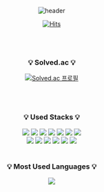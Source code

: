 <div align=center>
  
![header](https://capsule-render.vercel.app/api?type=waving&color=9370DB&height=200&section=header&text=Eunhye%20Github&fontSize=70&fontColor=ffffff&animation=twinkling)


[![Hits](https://hits.seeyoufarm.com/api/count/incr/badge.svg?url=https%3A%2F%2Fgithub.com%2FEH05&count_bg=%23EBA3F3&title_bg=%238C8787&icon=&icon_color=%23E7E7E7&title=GITHUB&edge_flat=false)](https://hits.seeyoufarm.com)

</br>
</br>

<div align=center>
<h3 align="center">💡 Solved.ac 💡</h3>
  
[![Solved.ac 프로필](http://mazassumnida.wtf/api/v2/generate_badge?boj=codewiz78)](https://solved.ac/codewiz78)

</br>
</br>


<h3 align="center">💡 Used Stacks 💡</h3>
<div align=center> 
<img src="https://img.shields.io/badge/spring-6DB33F?style=for-the-badge&logo=spring&logoColor=white">
<img src="https://img.shields.io/badge/MyBatis-010101?style=for-the-badge&logo=mybatis&logoColor=white">
<img src="https://img.shields.io/badge/vue-4FC08D?style=for-the-badge&logo=vuedotjs&logoColor=white"> 
<img src="https://img.shields.io/badge/JavaScript-F7DF1E?style=for-the-badge&logo=javascript&logoColor=white">
<img src="https://img.shields.io/badge/bootstrap-7952B3?style=for-the-badge&logo=bootstrap&logoColor=white">
<img src="https://img.shields.io/badge/MySQL-4479A1?style=for-the-badge&logo=MySQL&logoColor=white"> 	 
<img src="https://img.shields.io/badge/DBeaver-382923?style=for-the-badge&logo=DBeaver&logoColor=white"> 
<br>
<img src="https://img.shields.io/badge/IntelliJ IDEA-000000?style=for-the-badge&logo=IntelliJ IDEA&logoColor=white" />
<img src="https://img.shields.io/badge/Eclipse%20IDE-2C2255?style=for-the-badge&logo=EclipseIDE&logoColor=white" />
<img src="https://img.shields.io/badge/Visual%20Studio%20Code-007ACC?style=for-the-badge&logo=VisualStudioCode&logoColor=white" />
<img src="https://img.shields.io/badge/GitHub-181717?style=for-the-badge&logo=GitHub&logoColor=white" />
<img src="https://img.shields.io/badge/Notion-000000?style=for-the-badge&logo=Notion&logoColor=white" />
<img src="https://img.shields.io/badge/AmazonRDS-527FFF?style=for-the-badge&logo=AmazonRDS&logoColor=white" />


</br>
</br>


<h3 align="center">💡 Most Used Languages 💡</h3>
<p align="center">
  <a href="https://github.com/EH05">
    <img align="center" src="https://github-readme-stats.vercel.app/api/top-langs/?username=EH05&layout=compact&show_icons=true&hide_title=true&theme=nord" />
  </a>
</p>
